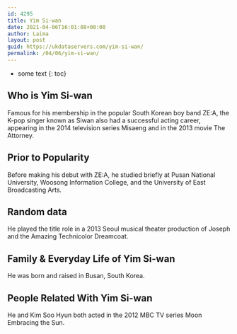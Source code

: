 ```yaml
---
id: 4295
title: Yim Si-wan
date: 2021-04-06T16:01:08+00:00
author: Laima
layout: post
guid: https://ukdataservers.com/yim-si-wan/
permalink: /04/06/yim-si-wan/
---
```


* some text
{: toc}


## Who is Yim Si-wan
                  
                  
                  
Famous for his membership in the popular South Korean boy band ZE:A, the K-pop singer known as Siwan also had a successful acting career, appearing in the 2014 television series Misaeng and in the 2013 movie The Attorney.
                  
              
            
              
            
                
                
                
## Prior to Popularity
                  
                  
                  
Before making his debut with ZE:A, he studied briefly at Pusan National University, Woosong Information College, and the University of East Broadcasting Arts.
                  
              
            
              
            
                
                
                
## Random data
                  
                  
                  
He played the title role in a 2013 Seoul musical theater production of Joseph and the Amazing Technicolor Dreamcoat.
                  
              
            
              
            
                
                
                
## Family & Everyday Life of Yim Si-wan
                  
                  
                  
He was born and raised in Busan, South Korea.
                  
              
            
              
            
                
                
                
## People Related With Yim Si-wan
                  
                  
                  
He and Kim Soo Hyun both acted in the 2012 MBC TV series Moon Embracing the Sun.
                  
              
            
              
            
                
              
            
              
              
            
            
              
            
          
          
          